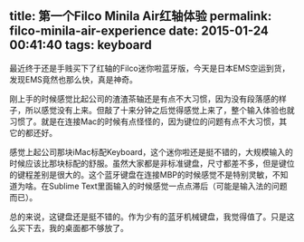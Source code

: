title: 第一个Filco Minila Air红轴体验
permalink: filco-minila-air-experience
date: 2015-01-24 00:41:40
tags: keyboard
---

最近终于还是手贱买下了红轴的Filco迷你啦蓝牙版，今天是日本EMS空运到货，发现EMS竟然也那么快，真是神奇。

刚上手的时候感觉比起公司的渣渣茶轴还是有点不大习惯，因为没有段落感的样子，所以感觉没有上来。但敲了十来分钟之后觉得感觉上来了，整个输入体验也就习惯了。就是在连接Mac的时候有点怪怪的，因为键位的问题有点不大习惯，其它的都还好。

感觉上起公司那块iMac标配Keyboard，这个迷你啦还是挺不错的，大规模输入的时候应该比那块标配的舒服。虽然大家都是非标准键盘，尺寸都差不多，但是键位的键程差别是很大的。这个蓝牙键盘在连接MBP的时候感觉不是特别灵敏，不知道为啥。在Sublime Text里面输入的时候感觉一点点滞后（可能是输入法的问题而已）。

总的来说，这键盘还是挺不错的。作为少有的蓝牙机械键盘，我觉得值了。只是这么买下去，我的桌面都不够放了。